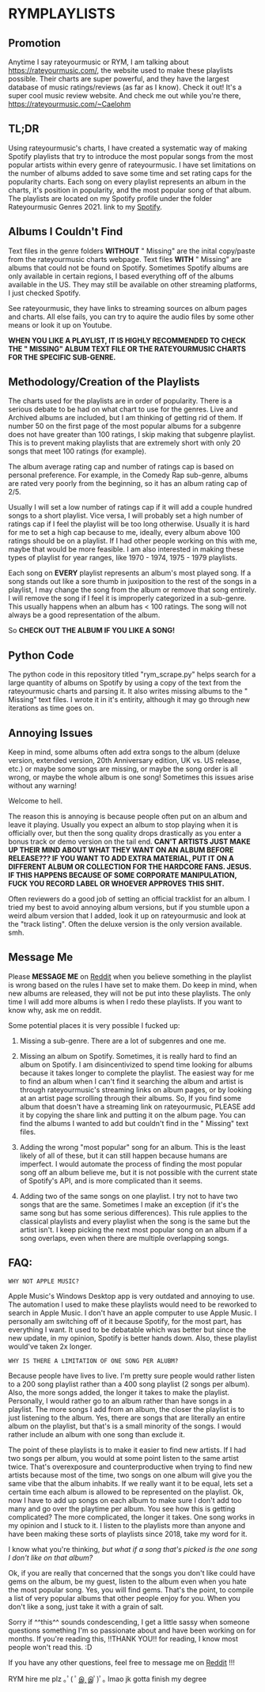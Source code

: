 # RYMPLAYLISTS

## Promotion
Anytime I say rateyourmusic or RYM, I am talking about https://rateyourmusic.com/,
the website used to make these playlists possible. Their charts are super
powerful, and they have the largest database of music ratings/reviews 
(as far as I know). Check it out! It's a super cool music review website. 
And check me out while you're there, https://rateyourmusic.com/~Caelohm

## TL;DR
Using rateyourmusic's charts, I have created a systematic way of making Spotify
playlists that try to introduce the most popular songs from the most popular artists 
within every genre of rateyourmusic. I have set limitations on the number of albums 
added to save some time and set rating caps for the popularity charts. Each song on 
every playlist represents an album in the charts, it's position in popularity, and the 
most popular song of that album. The playlists are located on my Spotify profile
under the folder Rateyourmusic Genres 2021. link to my 
[Spotify](https://open.spotify.com/user/226ny2ikdvr7wi2lq62guxtfy?si=9ded19b0b7ec4267).

## Albums I Couldn't Find
Text files in the genre folders **WITHOUT** " Missing" are the inital copy/paste 
from the rateyourmusic charts webpage. Text files **WITH** " Missing" are albums that 
could not be found on Spotify. Sometimes Spotify albums are only available in 
certain regions, I based everything off of the albums available in the US. They 
may still be available on other streaming platforms, I just checked Spotify.

See rateyourmusic, they have links to streaming sources on album
pages and charts. All else fails, you can try to aquire the audio files by
some other means or look it up on Youtube.

**WHEN YOU LIKE A PLAYLIST, IT IS HIGHLY RECOMMENDED TO CHECK THE " MISSING" ALBUM 
TEXT FILE OR THE RATEYOURMUSIC CHARTS FOR THE SPECIFIC SUB-GENRE.**

## Methodology/Creation of the Playlists
The charts used for the playlists are in order of popularity.
There is a serious debate to be had on what chart to use for the genres.
Live and Archived albums are included, but I am thinking of getting rid of them. If 
number 50 on the first page of the most popular albums for a subgenre does not have 
greater than 100 ratings, I skip making that subgenre playlist. This is to prevent 
making playlists that are extremely short with only 20 songs that meet 100 ratings 
(for example).

The album average rating cap and number of ratings cap is based on 
personal preference. For example, in the Comedy Rap sub-genre, albums are rated 
very poorly from the beginning, so it has an album rating cap of 2/5.

Usually I will set a low number of ratings cap if it will add a couple hundred 
songs to a short playlist. Vice versa, I will probably set a high number of ratings 
cap if I feel the playlist will be too long otherwise. Usually it is hard for me to 
set a high cap because to me, ideally, every album above 100 ratings should be on 
a playlist. If I had other people working on this with me, maybe that would be more
feasible. I am also interested in making these types of playlist for year ranges, like
1970 - 1974, 1975 - 1979 playlists.

Each song on **EVERY** playlist represents an album's most played song. If 
a song stands out like a sore thumb in juxiposition to the rest of the songs in 
a playlist, I may change the song from the album or remove that song entirely. 
I will remove the song if I feel it is improperly categorized in a sub-genre.
This usually happens when an album has < 100 ratings. The song will not always 
be a good representation of the album.

So **CHECK OUT THE ALBUM IF YOU LIKE A SONG!**

## Python Code
The python code in this repository titled "rym_scrape.py" helps search for a large 
quantity of albums on Spotify by using a copy of the text from the rateyourmusic charts 
and parsing it. It also writes missing albums to the " Missing" text files. I wrote it
in it's entirity, although it may go through new iterations as time goes on.

## Annoying Issues
Keep in mind, some albums often add extra songs to the album (deluxe 
version, extended version, 20th Anniversary edition, UK vs. US release, etc.) 
or maybe some songs are missing, or maybe the song order is all wrong, or maybe 
the whole album is one song! Sometimes this issues arise without any warning! 
		
Welcome to hell.

The reason this is annoying is because people often put on an album 
and leave it playing. Usually you expect an album to stop playing when it is 
officially over, but then the song quality drops drastically as you enter a 
bonus track or demo version on the tail end. **CAN'T ARTISTS JUST MAKE UP THEIR 
MIND ABOUT WHAT THEY WANT ON AN ALBUM BEFORE RELEASE??? IF YOU WANT TO ADD 
EXTRA MATERIAL, PUT IT ON A DIFFERENT ALBUM OR COLLECTION FOR THE HARDCORE FANS. 
JESUS.
IF THIS HAPPENS BECAUSE OF SOME CORPORATE MANIPULATION, FUCK YOU RECORD LABEL OR
WHOEVER APPROVES THIS SHIT.**

Often reviewers do a good job of setting an official tracklist for an album. 
I tried my best to avoid annoying album versions, but if you stumble upon a
weird album version that I added, look it up on rateyourmusic and look at the "track
listing". Often the deluxe version is the only version available. smh.

## Message Me
Please **MESSAGE ME** on [Reddit](https://www.reddit.com/user/Caelohm) when you believe 
something in the playlist is wrong based on the rules I have set to make them. Do keep 
in mind, when new albums are released, they will not be put into these playlists. The 
only time I will add more albums is when I redo these playlists. If you want to know 
why, ask me on reddit.

Some potential places it is very possible I fucked up:
1. Missing a sub-genre. 
There are a lot of subgenres and one me.

1. Missing an album on Spotify. 
Sometimes, it is really hard to find an album on
Spotify. I am disincentivized to spend time looking for albums because it takes
longer to complete the playlist. The easiest way for me to find an album when 
I can't find it searching the album and artist is through rateyourmusic's 
streaming links on album pages, or by looking at an artist page scrolling 
through their albums. So, If you find some album that doesn't have a streaming 
link on rateyourmusic, PLEASE add it by copying the share link and putting it 
on the album page. You can find the albums I wanted to add but couldn't find in
the " Missing" text files.

1. Adding the wrong "most popular" song for an album. 
This is the least likely of all of these, but it can still happen because humans are 
imperfect. I would automate the process of finding the most popular song off an album 
believe me, but it is not possible with the current state of Spotify's API, and is more 
complicated than it seems.

1. Adding two of the same songs on one playlist. 
I try not to have two songs that are the same. Sometimes I make an exception (if it's 
the same song but has some serious differences). This rule applies to the classical 
playlists and every playlist when the song is the same but the artist isn't. I keep 
picking the next most popular song on an album if a song overlaps, even when there are 
multiple overlapping songs.


## FAQ:

	WHY NOT APPLE MUSIC?

Apple Music's Windows Desktop app is very outdated and annoying to use.
The automation I used to make these playlists would need to be reworked to search
in Apple Music. I don't have an apple computer to use Apple Music. I personally am
switching off of it because Spotify, for the most part, has everything I want. It
used to be debatable which was better but since the new update, in my opinion, 
Spotify is better hands down. Also, these playlist would've taken 2x longer.

	WHY IS THERE A LIMITATION OF ONE SONG PER ALUBM?

Because people have lives to live. I'm pretty sure people would rather 
listen to a 200 song playlist rather than a 400 song playlist (2 songs per album).
Also, the more songs added, the longer it takes to make the playlist. Personally, 
I would rather go to an album rather than have songs in a playlist. The more 
songs I add from an album, the closer the playlist is to just listening to the album. 
Yes, there are songs that are literally an entire album on the playlist, but that's is 
a small minority of the songs. I would rather include an album with one song than exclude it.

The point of these playlists is to make it easier to find new artists. If 
I had two songs per album, you would at some point listen to the same artist twice.
That's overexposure and counterproductive when trying to find new artists because 
most of the time, two songs on one album will give you the same vibe that the album 
inhabits. If we really want it to be equal, lets set a certain time each album is 
allowed to be represented on the playlist. Ok, now I have to add up songs on each 
album to make sure I don't add too many and go over the playtime per album. You see 
how this is getting complicated? The more complicated, the longer it takes. 
One song works in my opinion and I stuck to it. 
I listen to the playlists more than anyone and have been making these sorts of
playlists since 2018, take my word for it. 

I know what you're thinking, *but what if a song that's picked is the one song 
I don't like on that album?*

Ok, if you are really that concerned that the songs you don't like could have gems on 
the album, be my guest, listen to the album even when you hate the most popular song. 
Yes, you will find gems. That's the point, to compile a list of very popular albums that 
other people enjoy for you. When you don't like a song, just take it with a grain of 
salt.

Sorry if ^^this^^ sounds condescending, I get a little sassy when someone questions 
something I'm so passionate about and have been working on for months. If you're reading this, 
!!THANK YOU!! for reading, I know most people won't read this. :D

If you have any other questions, feel free to message me on 
[Reddit](https://www.reddit.com/user/Caelohm) !!!


RYM hire me plz ｡ﾟ( ﾟஇ‸இﾟ)ﾟ｡ lmao jk gotta finish my degree
